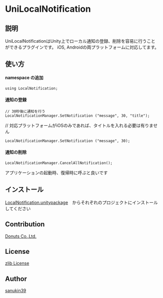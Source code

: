 # UniLocalNotification

## 説明
UniLocalNotificationはUnity上でローカル通知の登録、削除を容易に行うことができるプラグインです。
iOS, Androidの両プラットフォームに対応してます。

## 使い方
#### namespace の追加
```
using LocalNotification;
```
#### 通知の登録
```
// 30秒後に通知を行う
LocalNotificationManager.SetNotification ("message", 30, "title");
```
// 対応プラットフォームがiOSのみであれば、タイトルを入れる必要は有りません
```
LocalNotificationManager.SetNotification ("message", 30);
```

#### 通知の削除
```
LocalNotificationManager.CancelAllNotification();
```
アプリケーションの起動時、復帰時に呼ぶと良いです

## インストール
[LocalNotification.unitypackage](https://github.com/sanukin39/UniLocalNotification/blob/master/dist/UniLocalNotification.unitypackage)　からそれぞれのプロジェクトにインストールしてください

## Contribution
[Donuts Co.,Ltd.](https://github.com/d-o-n-u-t-s)

## License

[zlib License](https://github.com/sanukin39/UniLocalNotification/blob/master/LICENSE)

## Author
[sanukin39](https://github.com/sanukin39)
